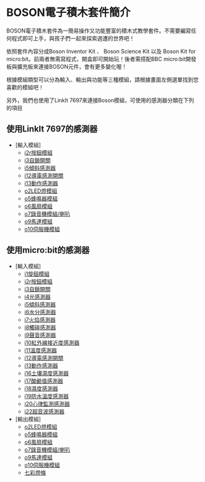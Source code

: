 # BOSON電子積木套件簡介

BOSON電子積木套件為一簡易操作又功能豐富的積木式教學套件。不需要編寫任何程式即可上手，與孩子們一起來探索週遭的世界吧！

依照套件內容分成Boson Inventor Kit 、 Boson Science Kit 以及 Boson Kit for micro:bit。前兩者無需寫程式，開盒即可開始玩！後者需搭配BBC micro:bit開發板與擴充板來連接BOSON元件，會有更多變化喔！

根據模組類型可以分為輸入、輸出與功能等三種模組，請根據畫面左側選單找到您喜歡的模組吧！

另外，我們也使用了LinkIt 7697來連接Boson模組，可使用的感測器分類在下列的項目

## 使用LinkIt 7697的感測器
* [輸入模組]
  * [i2r按鈕模組](input_modules/push_button.md)
  * [i3自鎖開關](input_modules/self_locking_switch.md)
  * [i5傾斜感測器](input_modules/tilt_switch.md)
  * [i12導電感測開關](input_modules/conductivity_sensor_switch.md)
  * [i13動作感測器](input_modules/motion_sensor.md)
  * [o2LED燈模組](output_modules/led_module.md)
  * [o5蜂鳴器模組](output_modules/buzzer_module.md)
  * [o6風扇模組](output_modules/fan_module.md)
  * [o7錄音機模組/喇叭](output_modules/voice_recorder_module.md)
  * [o9馬達模組](output_modules/motor_controller_module.md)
  * [o10伺服機模組](output_modules/servo_module_with_servo.md)
 
 ## 使用micro:bit的感測器
* [輸入模組]
  * [i1旋鈕模組](input_modules/rotation_sensor.md)
  * [i2r按鈕模組](input_modules/push_button.md)
  * [i3自鎖開關](input_modules/self_locking_switch.md)
  * [i4光感測器](input_modules/light_sensor.md)
  * [i5傾斜感測器](input_modules/tilt_switch.md)
  * [i6水分感測器](input_modules/steam_sensor.md)
  * [i7火焰感測器](input_modules/flame_sensor.md)
  * [i8觸碰感測器](input_modules/touch_sensor.md)
  * [i9聲音感測器](input_modules/sound_sensor.md)
  * [i10紅外線接近度感測器](input_modules/ir_proximity_sensor.md)
  * [i11溫度感測器](input_modules/temperature_sensor.md)
  * [i12導電感測開關](input_modules/conductivity_sensor_switch.md)
  * [i13動作感測器](input_modules/motion_sensor.md)
  * [i16土壤濕度感測器](input_modules/soil_moisture_sensor.md)
  * [i17酸鹼值感測器](input_modules/ph_sensor.md)
  * [i18濕度感測器](input_modules/humidity_sensor.md)
  * [i19防水溫度感測器](input_modules/water_proof_temperature_sensor.md)
  * [i20心律監測感測器](input_modules/heartrate_monitor_sensor.md)
  * [i22超音波感測器](input_modules/ultrasonic_sensor.md)
* [輸出模組]
  * [o2LED燈模組](output_modules/led_module.md)
  * [o5蜂鳴器模組](output_modules/buzzer_module.md)
  * [o6風扇模組](output_modules/fan_module.md)
  * [o7錄音機模組/喇叭](output_modules/voice_recorder_module.md)
  * [o9馬達模組](output_modules/motor_controller_module.md)
  * [o10伺服機模組](output_modules/servo_module_with_servo.md)
  * [七彩燈條](output_modules/RGB_led_string.md)
